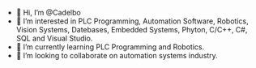 - 👋 Hi, I’m @Cadelbo
- 👀 I’m interested in PLC Programming, Automation Software, Robotics, Vision Systems, Datebases, Embedded Systems, Phyton, C/C++, C#, SQL and Visual Studio.
- 🌱 I’m currently learning PLC Programming and Robotics. 
- 💞️ I’m looking to collaborate on automation systems industry.

<!---
Cadelbo/Cadelbo is a ✨ special ✨ repository because its `README.md` (this file) appears on your GitHub profile.
You can click the Preview link to take a look at your changes.
--->
